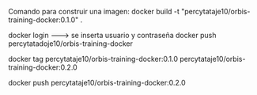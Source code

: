 Comando para construir una imagen:
docker build -t "percytataje10/orbis-training-docker:0.1.0" .

docker login
---> se inserta usuario y contraseña
docker push percytatadoje10/orbis-training-docker

docker tag percytataje10/orbis-training-docker:0.1.0 percytataje10/orbis-training-docker:0.2.0

docker push percytataje10/orbis-training-docker:0.2.0


